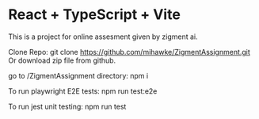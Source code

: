 # React + TypeScript + Vite

This is a project for online assesment given by zigment ai.

Clone Repo: git clone https://github.com/mihawke/ZigmentAssignment.git
Or download zip file from github.

go to /ZigmentAssignment directory:
npm i

To run playwright E2E tests:
npm run test:e2e

To run jest unit testing:
npm run test